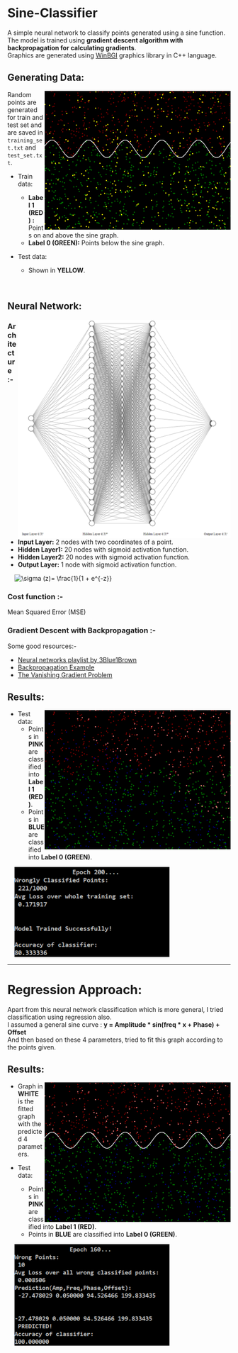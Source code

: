 # Sine-Classifier
A simple neural network to classify points generated using a sine function.<br>
The model is trained using **gradient descent algorithm with backpropagation for calculating gradients**.<br>
Graphics are generated using [WinBGI](https://github.com/jatin-47/BFS-Visual/tree/SourceCode) graphics library in C++ language.


## Generating Data:
<img src="https://github.com/jatin-47/Sine-Classifier/blob/main/Images/Generated_points.png" align="right" style="display:inline;" width="420" >

Random points are generated for train and test set and are saved in ``training_set.txt`` and ``test_set.txt``. <br>

* Train data:
  - **Label 1 (RED)  :** Points on and above the sine graph.
  - **Label 0 (GREEN):** Points below the sine graph.

* Test data:
  - Shown in  **YELLOW**.

<br>

## Neural Network:
<img src="https://github.com/jatin-47/Sine-Classifier/blob/main/Images/NN.png" align="right" style="display:inline;" width="480" >

### Architecture :-

  - **Input Layer:** 2 nodes with two coordinates of a point.
  - **Hidden Layer1:** 20 nodes with sigmoid activation function.
  - **Hidden Layer2:** 20 nodes with sigmoid activation function.
  - **Output Layer:** 1 node with sigmoid activation function.

&nbsp; &nbsp; <img src="https://latex.codecogs.com/gif.latex?\sigma&space;(z)=&space;\frac{1}{1&space;&plus;&space;e^{-z}}" title="\sigma (z)= \frac{1}{1 + e^{-z}}" width="120" />

### Cost function :-
Mean Squared Error (MSE)

### Gradient Descent with Backpropagation :-

Some good resources:- 
- [Neural networks playlist by 3Blue1Brown](https://www.youtube.com/playlist?list=PLZHQObOWTQDNU6R1_67000Dx_ZCJB-3pi)
- [Backpropagation Example](https://mattmazur.com/2015/03/17/a-step-by-step-backpropagation-example/)
- [The Vanishing Gradient Problem](https://towardsdatascience.com/the-vanishing-gradient-problem-69bf08b15484)

## Results:
<img src="https://github.com/jatin-47/Sine-Classifier/blob/main/Images/Classified_points_NN.png" align="right" style="display:inline;" width="420" >

* Test data:
  - Points in **PINK** are classified into **Label 1 (RED)**.
  - Points in **BLUE** are classified into **Label 0 (GREEN)**.

&nbsp; &nbsp; <img src="https://github.com/jatin-47/Sine-Classifier/blob/main/Images/Classified_points_NN_result.png" width="350" >
<br>

<hr>

# Regression Approach:

Apart from this neural network classification which is more general, I tried classification using regression also.<br>
I assumed a general sine curve : **y = Amplitude * sin(freq * x + Phase) + Offset** <br>
And then based on these 4 parameters, tried to fit this graph according to the points given.<br>

## Results:
<img src="https://github.com/jatin-47/Sine-Classifier/blob/main/Images/Classified_points_reg.png" align="right" style="display:inline;" width="420" >

* Graph in **WHITE** is the fitted graph with the predicted 4 parameters.

* Test data:
  - Points in **PINK** are classified into **Label 1 (RED)**.
  - Points in **BLUE** are classified into **Label 0 (GREEN)**.

&nbsp; &nbsp; <img src="https://github.com/jatin-47/Sine-Classifier/blob/main/Images/Classified_points_reg_result.png" width="350" >
<br>










